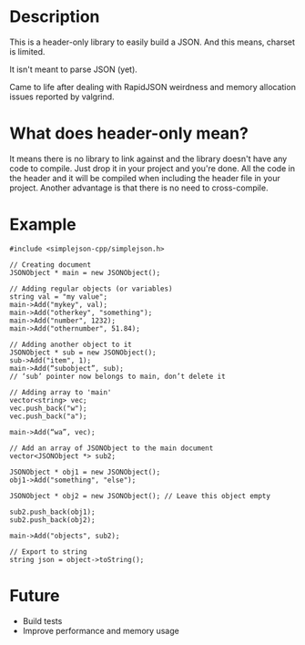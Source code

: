 # Description

This is a header-only library to easily build a JSON. And this means, charset is limited.

It isn't meant to parse JSON (yet).

Came to life after dealing with RapidJSON weirdness and memory allocation issues reported by valgrind.

# What does header-only mean?

It means there is no library to link against and the library doesn't have any code to compile. Just drop it in your project and you're done. All the code in the header and it will be compiled when including the header file in your project. Another advantage is that there is no need to cross-compile.

# Example

```
#include <simplejson-cpp/simplejson.h>

// Creating document
JSONObject * main = new JSONObject();

// Adding regular objects (or variables)
string val = "my value";
main->Add("mykey", val);
main->Add("otherkey", "something");
main->Add("number", 1232);
main->Add("othernumber", 51.84);

// Adding another object to it
JSONObject * sub = new JSONObject();
sub->Add("item", 1);
main->Add(“subobject”, sub);
// ‘sub’ pointer now belongs to main, don’t delete it

// Adding array to 'main'
vector<string> vec;
vec.push_back("w");
vec.push_back("a");

main->Add(“wa”, vec);

// Add an array of JSONObject to the main document
vector<JSONObject *> sub2;

JSONObject * obj1 = new JSONObject();
obj1->Add("something", "else");

JSONObject * obj2 = new JSONObject(); // Leave this object empty

sub2.push_back(obj1);
sub2.push_back(obj2);

main->Add("objects", sub2);

// Export to string
string json = object->toString();
```

# Future

- Build tests
- Improve performance and memory usage
